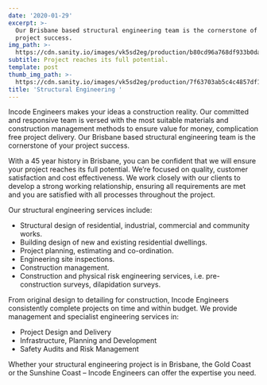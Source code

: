```yaml
---
date: '2020-01-29'
excerpt: >-
  Our Brisbane based structural engineering team is the cornerstone of your
  project success.
img_path: >-
  https://cdn.sanity.io/images/vk5sd2eg/production/b80cd96a768df933b0daff54d6aa1b52f6b9ffde-800x600.gif
subtitle: Project reaches its full potential.
template: post
thumb_img_path: >-
  https://cdn.sanity.io/images/vk5sd2eg/production/7f63703ab5c4c4857df11df2e297e498f52a5c31-800x600.gif
title: 'Structural Engineering '
---
```

Incode Engineers makes your ideas a construction reality. Our committed and responsive team is versed with the most suitable materials and construction management methods to ensure value for money, complication free project delivery. Our Brisbane based structural engineering team is the cornerstone of your project success.


With a 45 year history in Brisbane, you can be confident that we will ensure your project reaches its full potential. We’re focused on quality, customer satisfaction and cost effectiveness. We work closely with our clients to develop a strong working relationship, ensuring all requirements are met and you are satisfied with all processes throughout the project.


Our structural engineering services include:

- Structural design of residential, industrial, commercial and community works.
- Building design of new and existing residential dwellings.
- Project planning, estimating and co-ordination.
- Engineering site inspections.
- Construction management.
- Construction and physical risk engineering services, i.e. pre-construction surveys, dilapidation surveys.

From original design to detailing for construction, Incode Engineers consistently complete projects on time and within budget. We provide management and specialist engineering services in:

- Project Design and Delivery
- Infrastructure, Planning and Development
- Safety Audits and Risk Management

Whether your structural engineering project is in Brisbane, the Gold Coast or the Sunshine Coast – Incode Engineers can offer the expertise you need.


